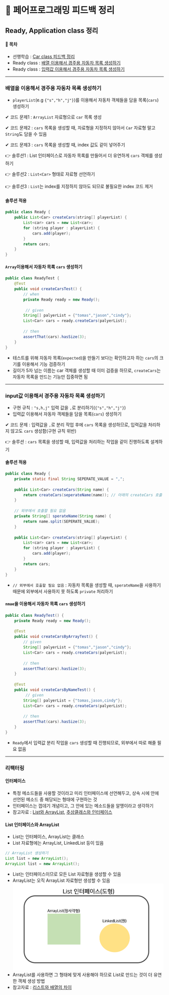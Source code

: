 🙌 페어프로그래밍 피드백 정리
===
Ready, Application class 정리 
---

#### 🚩 목차
- 선행학습 : [Car class 피드백 정리][C] 
- Ready class : [배열 이용해서 경주용 자동차 목록 생성하기](#배열을-이용해서-경주용-자동차-목록-생성하기)
- Ready class : [입력값 이용해서 경주용 자동차 목록 생성하기](#input값-이용해서-경주용-자동차-목록-생성하기)


[c]: https://github.com/Data-ssung/java-racingcar/blob/ssungwork/mission/racingcar/%ED%8E%98%EC%96%B4%ED%94%84%EB%A1%9C%EA%B7%B8%EB%9E%98%EB%B0%8D_%ED%94%BC%EB%93%9C%EB%B0%B11.md

---

### 배열을 이용해서 경주용 자동차 목록 생성하기
- `playerList`(e.g `{"s","h","j"}`)를 이용해서 자동차 객체들을 담을 목록(`cars`) 생성하기

✔ 코드 문제1 : `ArrayList` 자료형으로 `car` 목록 생성

✔ 코드 문제2 : `cars` 목록을 생성할 때, 자료형을 지정하지 않아서 `Car` 자료형 말고 `String`도 담을 수 있음 

✔ 코드 문제3 : `cars` 목록을 생성할 때, index 값도 같이 넣어주기 

👉 솔루션1 : List 인터페이스로 자동차 목록를 만들어서 더 유연하게 `cars` 객체를 생성하기   

👉 솔루션2 : `List<Car>` 형태로 자료형 선언하기

👉 솔루션3 : `List`는 index를 지정하지 않아도 되므로 불필요한 index 코드 제거 

#### 솔루션 적용
```java
public class Ready {
    public List<Car> createCars(string[] playerList) {
        List<car> cars = new List<car>;
        for (string player : playerList) {
            cars.add(player);
        }
        return cars;
    }
}
```
#### `Array`이용해서 자동차 목록 `cars` 생성하기 
```java
public class ReadyTest {
    @Test
    public void createCarsTest() {
        // when     
        private Ready ready = new Ready(); 

         // given 
        String[] palyerList = {"tomas","jason","cindy"};
        List<Car> cars = ready.createCars(palyerList);

        // then
        assertThat(cars).hasSize(3);
    }
}
```
- 테스트를 위해 자동차 목록(`expected`)을 만들기 보다는 확인하고자 하는 `cars`의 크기를 이용해서 기능 검증하기
- 길이가 5자 넘는 이름는 car 객체를 생성할 때 이미 검증을 하므로, `createCars`는 자동차 목록을 만드는 기능만 집중하면 됨

---

### input값 이용해서 경주용 자동차 목록 생성하기
- 구현 규칙 : `"s,h,j"` 입력 값을 `,`로 분리하기(`{"s","h","j"}`)
- 입력값 이용해서 자동차 객체들을 담을 목록(`cars`) 생성하기

✔ 코드 문제 : 입력값을 `,`로 분리 작업 후에 `cars` 목록을 생성하므로, 입력값을 처리하지 않고도 `cars` 생성함(구현 규칙 위반)

👉 솔루션 :  `cars` 목록을 생성할 때, 입력값을 처리하는 작업을 같이 진행하도록 설계하기

#### 솔루션 적용
```java
public class Ready {
    private static final String SEPERATE_VALUE = ",";

    public List<Car> createCars(String name) {
        return createCars(seperateName(name)); // 아래의 createCars 호출
    }

    // 외부에서 호출할 필요 없음
    private String[] sperateName(String name) {
        return name.split(SEPERATE_VALUE);
    }

    public List<Car> createCars(string[] playerList) {
        List<car> cars = new List<car>;
        for (string player : playerList) {
            cars.add(player);
        }
        return cars;
    }
}
```
- `// 외부에서 호출할 필요 없음` : 자동차 목록을 생성할 때, `sperateName`을 사용하기 때문에 외부에서 사용하지 못 하도록 `private` 처리하기 

#### `nmae`을 이용해서 자동차 목록 `cars` 생성하기 
```java
public class ReadyTest() {
    private Ready ready = new Ready(); 

    @Test
    public void createCarsByArrayTest() {
        // given 
        String[] palyerList = {"tomas","jason","cindy"};
        List<Car> cars = ready.createCars(palyerList);

        // then
        assertThat(cars).hasSize(3);
    }

    @Test
    public void createCarsByNameTest() {
         // given 
        String[] palyerList = {"tomas,jason,cindy"};
        List<Car> cars = ready.createCars(palyerList);

        // then
        assertThat(cars).hasSize(3);
    }
}
```
- `Ready`에서 입력값 분리 작업을 `cars` 생성할 때 진행되므로, 외부에서 따로 해줄 필요 없음
---

### 리팩터링 
#### 인터페이스
- 특정 메소드들을 사용할 것이라고 미리 인터페이스에 선언해두고, 상속 시에 안에 선언된 메소드 중 해당되는 형태에 구현하는 것
- 인터페이스는 껍데기 개념이고, 그 안에 있는 메소드들을 알맹이라고 생각하기
- 참고자료 : [List와 ArrayList][I], [추상클래스와 인터페이스][K]

#### List 인터페이스와 ArrayList
- List는 인터페이스, ArrayList는 클래스
- List 자료형에는 ArrayList, LinkedList 등이 있음
```java
// ArrayList 생성하기
List list = new ArrayList(); 
ArrayList list = new ArrayList(); 
```
- List는 인터페이스이므로 모든 List 자료형을 생성할 수 있음
- ArrayList는 오직 ArrayList 자료형만 생성할 수 있음
![인트페이스와메소드](../../img/인터페이스.PNG)
- ArrayList를 사용하면 그 형태에 맞게 사용해야 하므로 List로 만드는 것이 더 유연한 객체 생성 방법
- 참고자료 : [리스트와 배열의 차이][H]

[H]: https://st-lab.tistory.com/146
[I]: https://com-on-bappool.tistory.com/49
[K]: https://mainpower4309.tistory.com/10
